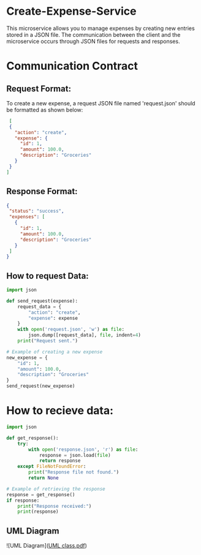 # Create-Expense-Service

This microservice allows you to manage expenses by creating new entries stored in a JSON file. The communication between the client and the microservice occurs through JSON files for requests and responses.

# Communication Contract
## Request Format:
To create a new expense, a request JSON file named 'request.json' should be formatted as shown below: 
 ```json
  [
  {
    "action": "create",
    "expense": {
      "id": 1,
      "amount": 100.0,
      "description": "Groceries"
    }
  }
]
```
## Response Format:
 ```json
{
  "status": "success",
  "expenses": [
    {
      "id": 1,
      "amount": 100.0,
      "description": "Groceries"
    }
  ]
}

```
## How to request Data:
```python
import json

def send_request(expense):
    request_data = {
        "action": "create",
        "expense": expense
    }
    with open('request.json', 'w') as file:
        json.dump([request_data], file, indent=4)
    print("Request sent.")

# Example of creating a new expense
new_expense = {
    "id": 1,
    "amount": 100.0,
    "description": "Groceries"
}
send_request(new_expense)
```

# How to recieve data:
```python
import json

def get_response():
    try:
        with open('response.json', 'r') as file:
            response = json.load(file)
            return response
    except FileNotFoundError:
        print("Response file not found.")
        return None

# Example of retrieving the response
response = get_response()
if response:
    print("Response received:")
    print(response)

```
## UML Diagram
![UML Diagram]([UML class.pdf](https://github.com/user-attachments/files/16517804/UML.class.pdf))
